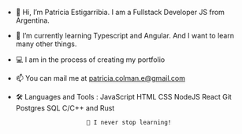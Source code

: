 - 👋 Hi, I’m Patricia Estigarribia. I am a Fullstack Developer JS from Argentina.
- 🌱 I’m currently learning Typescript and Angular. And I want to learn many other things.
- 💻 I am in the process of creating my portfolio
- 📫 You can mail me at patricia.colman.e@gmail.com
- 🛠️ Languages and Tools :
JavaScript  HTML  CSS  NodeJS  React Git Postgres SQL C/C++ and Rust

                          💚 I never stop learning!



